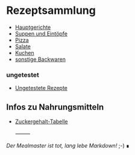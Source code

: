 # Rezeptsammlung

 - [Hauptgerichte](docs/Hauptgerichte.md)
 - [Suppen und Eintöpfe](https://jimsy2.github.io/Rezepte/docs/Suppen-und-Eintöpfe)
 - [Pizza](https://jimsy2.github.io/Rezepte/docs/Pizza)
 - [Salate](https://jimsy2.github.io/Rezepte/docs/Salate)
 - [Kuchen](https://jimsy2.github.io/Rezepte/docs/Kuchen)
 - [sonstige Backwaren](https://jimsy2.github.io/Rezepte/docs/Backwaren)

### ungetestet

 - [Ungetestete Rezepte](https://jimsy2.github.io/Rezepte/docs/Ungetestete-Rezepte)

## Infos zu Nahrungsmitteln

 - [Zuckergehalt-Tabelle](https://jimsy2.github.io/Rezepte/docs/Zuckergehalt_2017)

   ⸻

*Der Mealmaster ist tot, lang lebe Markdown!* ;-)
∎
